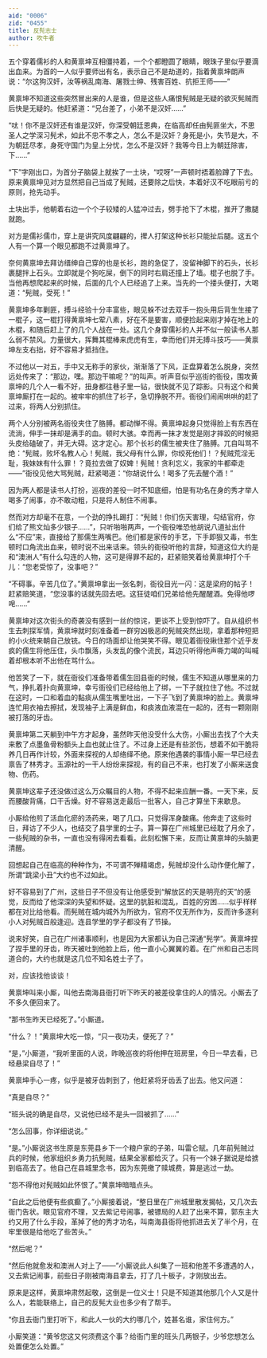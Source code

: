 ```yaml
---
aid: "0006"
zid: "0455"
title: 反髡志士
author: 吹牛者
---
```


五个穿着儒衫的人和黄禀坤互相僵持着，一个个都瞪圆了眼睛，眼珠子里似乎要滴出血来。为首的一人似乎要师出有名，表示自己不是劫道的，指着黄禀坤朗声说：“尔这狗汉奸，汝等祸乱南海、屠戮士绅、残害百姓、抗拒王师——”

黄禀坤不知道这些突然冒出来的人是谁，但是这些人痛恨髡贼是无疑的欲灭髡贼而后快是无疑的。他赶紧道：“兄台差了，小弟不是汉奸……”

“呔！你不是汉奸还有谁是汉奸，你深受朝廷恩典，在临高却任由髡匪坐大，不思圣人之学深习髡术，如此不忠不孝之人，怎么不是汉奸？身死是小，失节是大，不为朝廷尽孝，身死守国门为皇上分忧，怎么不是汉奸？我等今日上为朝廷除害，下……”

“下”字刚出口，为首分子脑袋上就挨了一土块，“哎呀”一声顿时捂着脸蹲了下去。原来黄禀坤见对方显然把自己当成了髡贼，还要除之后快，本着好汉不吃眼前亏的原则，抢先动手。

土块出手，他朝着右边一个个子较矮的人猛冲过去，劈手抢下了木棍，推开了撒腿就跑。

对方是儒衫儒巾，穿上是讲究风度翩翩的，撵人打架这种长衫只能扯后腿。这五个人有一个算一个眼见都跑不过黄禀坤了。

奈何黄禀坤去拜访缙绅自己穿的也是长衫，跑的急促了，没留神脚下的石头，长衫裹腿拌上石头。立即就是个狗吃屎，倒下的同时右肩还撞上了墙。棍子也脱了手。当他再想爬起来的时候，后面的几个人已经追了上来。当先的一个搂头便打，大喝道：“髡贼，受死！”

黄禀坤多年剿匪，搏斗经验十分丰富些，眼见躲不过去双手一抱头用后背生生接了一棍子，这一棍打得黄禀坤七荤八素，好在不是要害，顺便捡起来刚才掉在地上的木棍，和随后赶上了的几个人战在一处。这几个身穿儒衫的人并不似一般读书人那么弱不禁风。力量很大，挥舞其棍棒来虎虎有生，幸而他们并无搏斗技巧——黄禀坤左支右拙，好不容易才抵挡住。

不过他以一对五，手中又无称手的家伙，渐渐落了下风，正盘算着怎么脱身，突然远处传来了：“那边，嘿。那边干嘛呢？”的叫声。听声音似乎巡街的衙役，围攻黄禀坤的几个人一看不好，扭身都往巷子里一钻，很快就不见了踪影。只有这个和黄禀坤厮打在一起的。被牢牢的抓住了衫子，急切挣脱不开。衙役们闹闹哄哄的赶了过来，将两人分别抓住。

两个人分别被两名衙役夹住了胳膊。都动惮不得。黄禀坤起身只觉得脸上有东西在流淌，伸手一抹却是满手的血。顿时大骇。幸而再一抹才发觉是刚才摔跤的时候把头皮给磕破了，并无大碍。这才定心。那个长衫的儒生被夹住了胳膊。兀自叫骂不绝：“髡贼，败坏名教人心！髡贼，我父母有什么罪，你绞死他们！？髡贼荒淫无耻，我妹妹有什么罪！？竟拉去做了奴婢！髡贼！贪利忘义，我家的牛都牵走——”衙役见他大骂髡贼，赶紧喝道：“你胡说什么！喝多了先去醒个酒！”

因为两人都是读书人打扮，巡夜的差役一时不知底细，怕是有功名在身的秀才举人喝多了闹事，亦不敢动粗，只是将人制住不闹事。

然而对方却毫不在意，一个劲的挣扎踢打：“髡贼！你们伤天害理，勾结官府，你们给了熊文灿多少银子……”，只听啪啪两声，一个衙役唯恐他胡说八道扯出什么“不应”来，直接给了那儒生两嘴巴。他们都是家传的手艺，下手即狠又毒，书生顿时口角流出血来，顿时说不出来话来。领头的衙役听他的言辞，知道这位大约是和“澳洲人”有什么勾连的人物，这可是得罪不起的，赶紧赔笑着给黄禀坤打个千儿：“您老受惊了，没事吧？”

“不碍事。辛苦几位了。”黄禀坤拿出一张名刺，衙役目光一闪：这是梁府的帖子！赶紧赔笑道，“您没事的话就先回去吧。这狂徒咱们兄弟给他先醒醒酒。免得他啰唣……”

黄禀坤对这次街头的奇袭没有感到一丝的惊诧，更谈不上受到惊吓了。自从组织书生去刺探军情，黄禀坤就时刻准备着一群穷凶极恶的髡贼突然出现，拿着那种短把的小火统来朝自己放铳。今日的场面却让他哭笑不得。眼见着衙役揪住那个近乎发疯的儒生将他压住，头巾飘落，头发乱的像个流民，耳边只听得他声嘶力竭的叫喊着却根本听不出他在骂什么。

他苦笑了一下，就在衙役们准备带着儒生回县衙的时候，儒生不知道从哪里来的力气，挣扎着扑向黄禀坤，幸亏衙役们已经给他上了绑，一下子就拉住了他。不过就在这时，一口和着血的黏痰从儒生嘴里吐出，一下子飞到了黄禀坤的脸上。黄禀坤连忙用衣袖去擦拭，发现袖子上满是鲜血，和痰液血液混在一起的，还有一颗刚刚被打落的牙齿。

黄禀坤第二天躺到中午方才起身，虽然昨天他没受什么大伤，小厮出去找了个大夫来敷了点墨鱼骨粉额头上血也就止住了。不过身上还是有些淤伤，想着不如干脆将养几日再作计较，外面来探视的人却络绎不绝。原来他遇袭的事情小厮一早已经去禀告了林秀才。玉源社的一干人纷纷来探视，有的自己不来，也打发了小厮来送食物、伤药。

黄禀坤这辈子还没做过这么万众瞩目的人物，不得不起来应酬一番。一天下来，反而腰酸背痛，口干舌燥。好不容易送走最后一批客人，自己才算坐下来歇息。

小厮给他煎了活血化瘀的汤药来，喝了几口。只觉得浑身酸痛。他奔走了这些时日，拜访了不少人，也结交了县学里的士子。算一算在广州城里已经耽了月余了，一些髡贼的杂书，一直也没有得闲去看看。此刻松懈下来，反而让黄禀坤的头脑更清醒。

回想起自己在临高的种种作为，不可谓不殚精竭虑，髡贼却没什么动作便化解了，所谓“跳梁小丑”大约也不过如此。

好不容易到了广州，这些日子不但没有让他感受到“解放区的天是明亮的天”的感觉，反而给了他深深的失望和怀疑。这里的肮脏和混乱，百姓的穷困……似乎样样都在对比给他看。而髡贼在城内城外为所欲为，官府不仅无所作为，反而许多逐利小人对髡贼百般逢迎。连县学里的学子都没有了节操。

说来好笑，自己在广州诸事顺利，也是因为大家都认为自己深通“髡学”。黄禀坤捏了捏手里的牙齿，昨天被吐到他脸上后，他一直小心翼翼的着。在广州和自己志同道合的，大约也就是这几位不知名姓士子了。

对，应该找他谈谈！

黄禀坤叫来小厮，叫他去南海县衙打听下昨天的被差役拿住的人的情况。小厮去了不多久便回来了。

“那书生昨天已经死了。”小厮道。

“什么？！”黄禀坤大吃一惊，“只一夜功夫，便死了？”

“是，”小厮道，“我听里面的人说，昨晚巡夜的将他押在班房里，今日一早去看，已经悬梁自尽了！”

黄禀坤手心一疼，似乎是被牙齿刺到了，他赶紧将牙齿丢了出去。他又问道：

“真是自尽？”

“班头说的确是自尽，又说他已经不是头一回被抓了……”

“怎么回事，你详细说说。”

“是。”小厮说这书生原是东莞县乡下一个粮户家的子弟，叫雷仑赋。几年前髡贼过兵的时候，他家组织乡勇力抗髡贼，结果全家都给灭了。只有一个妹子据说是给掳到临高去了。他自己在县城里念书，因为东莞缴了赎城费，算是逃过一劫。

“怨不得他对髡贼如此怀恨了。”黄禀坤暗暗点头。

“自此之后他便有些疯癫了。”小厮接着说，“整日里在广州城里散发揭帖，又几次去衙门告状。眼见官府不理，又去紫记号闹事，被镖局的人赶了出来不算，郭东主大约又用了什么手段，革掉了他的秀才功名，叫南海县衙将他抓进去关了半个月，在牢里很是给他吃了些苦头。”

“然后呢？”

“然后他就愈发和澳洲人对上了——”小厮说此人纠集了一班和他差不多遭遇的人，又去紫记闹事，前些日子刚被南海县拿去，打了几十板子，才刚放出去。

原来是这样，黄禀坤肃然起敬，这倒是一位义士！只是不知道其他那几个人又是什么人，若能联络上，自己的反髡大业也多少有了帮手。

“你且去衙门里打听下，和此人一伙的大约哪几个，姓甚名谁，家住何方。”

小厮笑道：“黄爷您这又何须费这个事？给衙门里的班头几两银子，少爷您想怎么处置便怎么处置。”

